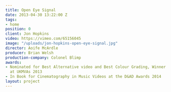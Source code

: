 ```yaml
---
title: Open Eye Signal
date: 2013-04-30 13:22:00 Z
tags:
- home
position: 0
client: Jon Hopkins
video: https://vimeo.com/65156045
image: "/uploads/jon-hopkins-open-eye-signal.jpg"
director: Aoife McArdle
producer: Brian Welsh
production-company: Colonel Blimp
awards:
- Nominated for Best Alternative video and Best Colour Grading, Winner of Best Cinematography
  at UKMVAs 2013
- In Book for Cinematography in Music Videos at the D&AD Awards 2014
layout: project
---
```


